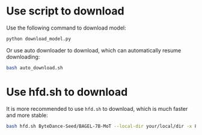 # Use script to download

Use the following command to download model:
```python
python download_model.py
```

Or use auto downloader to download, which can automatically resume downloading:
```bash
bash auto_download.sh
```

# Use hfd.sh to download

It is more recommended to use `hfd.sh` to download, which is much faster and more stable:

```bash
bash hfd.sh ByteDance-Seed/BAGEL-7B-MoT --local-dir your/local/dir -x 8 -j 8
```